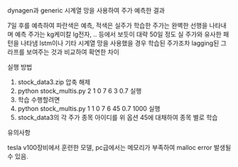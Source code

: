 dynagen과 generic 시계열 망을 사용하여 주가 예측한 결과

7일 후를 예측하여 파란색은 예측, 적색은 실주가
학습한 주가는 완벽한 선행을 나타내며
예측 주가는 kg케미칼 lg전자, .. 등에서 보듯이 대략 50일 정도
실 주가와 유사한 패턴을 나타냄
lstm이나 기타 시계열 망을 사용했을 경우 학습된 주가조차 lagging된 그라프를 보여주는
것과 비교하여 확연한 차이

실행 방법
1. stock_data3.zip 압축 해제
2. python stock_multis.py 2 1 0 7 6 3 0.7 실행
3. 학습 수행할려면 
4. python stock_multis.py 1 1 0 7 6 45 0.7 1000 실행
5. stock_data3의 각 주가 종목 아이디를 위 옵션 45에 대채하여 종목 별로 학습

유의사항

tesla v100장비에서 훈련한 모델, pc급에서는 메모리가 부족하여 malloc error 발생될 수 있음.
